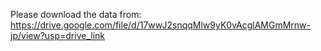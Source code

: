 Please download the data from:
https://drive.google.com/file/d/17wwJ2snqqMlw9yK0vAcglAMGmMrnw-jp/view?usp=drive_link